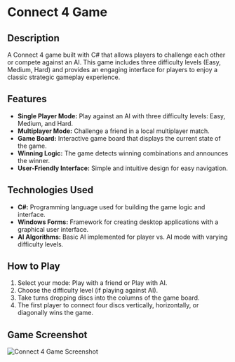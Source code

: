# Connect 4 Game

## Description
A Connect 4 game built with C# that allows players to challenge each other or compete against an AI. This game includes three difficulty levels (Easy, Medium, Hard) and provides an engaging interface for players to enjoy a classic strategic gameplay experience.

## Features
- **Single Player Mode:** Play against an AI with three difficulty levels: Easy, Medium, and Hard.
- **Multiplayer Mode:** Challenge a friend in a local multiplayer match.
- **Game Board:** Interactive game board that displays the current state of the game.
- **Winning Logic:** The game detects winning combinations and announces the winner.
- **User-Friendly Interface:** Simple and intuitive design for easy navigation.

## Technologies Used
- **C#:** Programming language used for building the game logic and interface.
- **Windows Forms:** Framework for creating desktop applications with a graphical user interface.
- **AI Algorithms:** Basic AI implemented for player vs. AI mode with varying difficulty levels.

## How to Play
1. Select your mode: Play with a friend or Play with AI.
2. Choose the difficulty level (if playing against AI).
3. Take turns dropping discs into the columns of the game board.
4. The first player to connect four discs vertically, horizontally, or diagonally wins the game.


## Game Screenshot
![Connect 4 Game Screenshot](Connect4-Game/Images/Connect4Game.png) 
